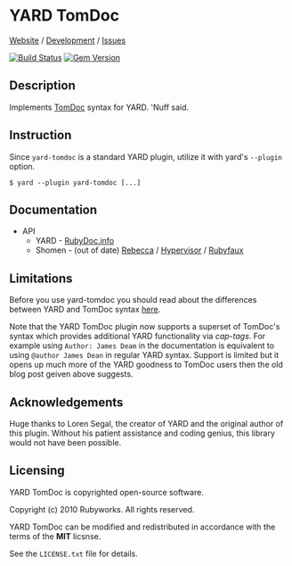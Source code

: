# YARD TomDoc

[Website](http://rubyworks.github.com/yard-tomdoc) /
[Development](http://github.com/rubyworks/yard-tomdoc) /
[Issues](http://github.com/rubyworks/yard-tomdoc/issues)

[![Build Status](https://secure.travis-ci.org/rubyworks/yard-tomdoc.png)](http://travis-ci.org/rubyworks/yard-tomdoc)
[![Gem Version](https://badge.fury.io/rb/yard-tomdoc.png)](http://badge.fury.io/rb/yard-tomdoc)


## Description

Implements [TomDoc](http://tomdoc.org) syntax for YARD. 'Nuff said.


## Instruction

Since `yard-tomdoc` is a standard YARD plugin, utilize it with yard's
`--plugin` option.

    $ yard --plugin yard-tomdoc [...]


## Documentation

* API
  * YARD - [RubyDoc.info](http://rubydoc.info/gems/yard-tomdoc/frames)
  * Shomen - (out of date)
    [Rebecca](http://rubyworks.github.com/rebecca?doc=http://rubyworks.github.com/yard-tomdoc/docs/current.json) /
    [Hypervisor](http://rubyworks.github.com/hypervisor?doc=http://rubyworks.github.com/yard-tomdoc/docs/current.json) /
    [Rubyfaux](http://rubyworks.github.com/rubyfaux?doc=http://rubyworks.github.com/yard-tomdoc/docs/current.json)


## Limitations

Before you use yard-tomdoc you should read about the differences between YARD
and TomDoc syntax [here](http://gnuu.org/2010/05/12/whats-missing-from-tomdoc/).

Note that the YARD TomDoc plugin now supports a superset of TomDoc's syntax which
provides additional YARD functionality via *cap-tags*. For example using 
`Author: James Deam` in the documentation is equivalent to using `@author James Dean`
in regular YARD syntax. Support is limited but it opens up much more of the YARD
goodness to TomDoc users then the old blog post geiven above suggests.


## Acknowledgements

Huge thanks to Loren Segal, the creator of YARD and the original author of this
plugin. Without his patient assistance and coding genius, this library would not
have been possible.


## Licensing

YARD TomDoc is copyrighted open-source software.

Copyright (c) 2010 Rubyworks. All rights reserved.

YARD TomDoc can be modified and redistributed in accordance with the terms
of the **MIT** licsnse.

See the `LICENSE.txt` file for details.
